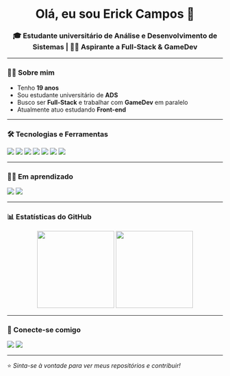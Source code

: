 <!-- Banner ou saudação -->
<h1 align="center">Olá, eu sou Erick Campos 👋</h1>
<h3 align="center">🎓 Estudante universitário de Análise e Desenvolvimento de Sistemas | 👨‍💻 Aspirante a Full-Stack & GameDev</h3>

---

### 👨‍🎓 Sobre mim
- Tenho **19 anos**  
- Sou estudante universitário de **ADS**  
- Busco ser **Full-Stack** e trabalhar com **GameDev** em paralelo  
- Atualmente atuo estudando **Front-end**

---

### 🛠️ Tecnologias e Ferramentas
<p align="left">
  <!-- Linguagens -->
  <img src="https://img.shields.io/badge/HTML5-E34F26?style=for-the-badge&logo=html5&logoColor=white" />
  <img src="https://img.shields.io/badge/CSS3-1572B6?style=for-the-badge&logo=css3&logoColor=white" />
  <img src="https://img.shields.io/badge/JavaScript-F7DF1E?style=for-the-badge&logo=javascript&logoColor=black" />
  <img src="https://img.shields.io/badge/Python-3776AB?style=for-the-badge&logo=python&logoColor=white" />
  <!-- Ferramentas -->
  <img src="https://img.shields.io/badge/Git-F05032?style=for-the-badge&logo=git&logoColor=white" />
  <img src="https://img.shields.io/badge/GitHub-181717?style=for-the-badge&logo=github&logoColor=white" />
  <img src="https://img.shields.io/badge/VS%20Code-007ACC?style=for-the-badge&logo=visual-studio-code&logoColor=white" />
</p>

---

### 🧑‍💻 Em aprendizado

<p align="left>
  <img src="https://img.shields.io/badge/Node.js-339933?style=for-the-badge&logo=node.js&logoColor=white"/>
  <img src="https://img.shields.io/badge/Bootstrap-7952B3?style=for-the-badge&logo=bootstrap&logoColor=white"/> 
  <img src="https://img.shields.io/badge/Tailwind_CSS-38B2AC?style=for-the-badge&logo=tailwind-css&logoColor=white"/>
</p>

---

### 📊 Estatísticas do GitHub
<p align="center">
  <img height="180em" src="https://github-readme-stats.vercel.app/api?username=Erick-CamposDev&show_icons=true&theme=tokyonight&count_private=true" />
  <img height="180em" src="https://github-readme-stats.vercel.app/api/top-langs/?username=Erick-CamposDev&layout=compact&langs_count=7&theme=tokyonight"/>
</p>

---

### 🚀 Conecte-se comigo
<p align="left">
  <a href="mailto:efrc22br@gmail.com"><img src="https://img.shields.io/badge/E--mail-D14836?style=for-the-badge&logo=gmail&logoColor=white"/></a>
  <a href="https://linkedin.com/in/erickcampos-dev"><img src="https://img.shields.io/badge/LinkedIn-0077B5?style=for-the-badge&logo=linkedin&logoColor=white"/></a>
</p>

---

⭐️ *Sinta-se à vontade para ver meus repositórios e contribuir!*
